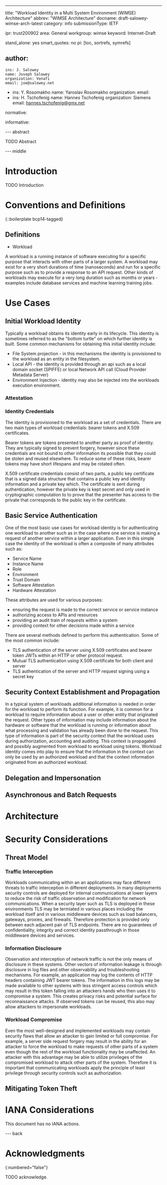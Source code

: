 ---
title: "Workload Identity in a Multi System Environment (WIMSE) Architecture"
abbrev: "WIMSE Architecture"
docname: draft-salowey-wimse-arch-latest
category: info
submissionType: IETF

ipr: trust200902
area: General
workgroup: wimse
keyword: Internet-Draft

stand_alone: yes
smart_quotes: no
pi: [toc, sortrefs, symrefs]

author:
 -
    ins: J. Salowey
    name: Joseph Salowey
    organization: Venafi
    email: joe@salowey.net
 -
    ins: Y. Rosomakho
    name: Yaroslav Rosomakho
    organization:
    email:
 -
    ins: H. Tschofenig
    name: Hannes Tschofenig
    organization: Siemens
    email: hannes.tschofenig@gmx.net



normative:

informative:


--- abstract

TODO Abstract


--- middle

# Introduction

TODO Introduction


# Conventions and Definitions

{::boilerplate bcp14-tagged}

## Definitions

* Workload

A workload is a running instance of software executing for a specific purpose that interacts with other parts of a larger system. A workload may exist for a very short durations of time (nanoseconds) and run for a specific purpose such as to provide a response to an API request. Other kinds of workloads may execute for a very long duration such as months or years - examples include database services and machine learning training jobs.


# Use Cases

## Initial Workload Identity

Typically a workload obtains its identity early in its lifecycle. This identity is sometimes referred to as the "bottom turtle" on which further identity is built. Some common mechanisms for obtaining this initial identity include:

* File System projection - in this mechanisms the identity is provisioned to the workload as an entity in the filesystem.
* Local API - the identity is provided through an api such as a local domain socket (SPIFFE) or local Network API call (Cloud Provider Metadata Server)
* Environment Injection - identity may also be injected into the workloads execution environment.

### Attestation

### Identity Credentials

The identity is provisioned to the workload as a set of credentials. There are two main types of workload credentials: bearer tokens and X.509 certificates.

Bearer tokens are tokens presented to another party as proof of identity.  They are typically signed to prevent forgery, however since these credentials are not bound to other information its possible that they could be stolen and reused elsewhere. To reduce some of these risks, bearer tokens may have short lifespans and may be rotated often.

X.509 certificate credentials consist of two parts, a public key certificate that is a signed data structure that contains a public key and identity information and a private key which. The certificate is sent during authentication, however the private key is kept secret and only used in cryptographic computation to to prove that the presenter has access to the private that corresponds to the public key in the certificate.

## Basic Service Authentication

One of the most basic use cases for workload identity is for authenticating one workload to another such as in the case where one service is making a request of another service within a larger application. Even in this simple case the identity of the workload is often a composite of many attributes such as:

* Service Name
* Instance Name
* Role
* Environment
* Trust Domain
* Software Attestation
* Hardware Attestation

These attributes are used for various purposes:

* ensuring the request is made to the correct service or service instance
* authorizing access to APIs and resources
* providing an audit train of requests within a system
* providing context for other decisions made within a service

There are several methods defined to perform this authentication.  Some of the most common include:

* TLS authentication of the server using X.509 certificates and bearer token JWTs within an HTTP or other protocol request.
* Mutual TLS authentication using X.509 certificate for both client and server
* TLS authentication of the server and HTTP request signing using a secret key

## Security Context Establishment and Propagation

In a typical system of workloads additional information is needed in order for the workload to perform its function. For example, it is common for a workload to require information about a user or other entity that originated the request. Other types of information may include information about the hardware or software that the workload is running or information about what processing and validation has already been done to the request.  This type of information is part of the security context that the workload uses during authorization, accounting and auditing.  This context is propagated and possibly augmented from workload to workload using tokens.  Workload identity comes into play to ensure that the information in the context can only be used by an authorized workload and that the context information originated from an authorized workload.

## Delegation and Impersonation

## Asynchronous and Batch Requests



# Architecture




# Security Considerations

## Threat Model

### Traffic Interception

Workloads communicating within an an applications may face different threats to traffic interception in different deployments. In many deployments security controls are deployed for internal communications at lower layers to reduce the risk of traffic observation and modification for network communications. When a security layer such as TLS is deployed in these environments TLS may be termiated in various places including the workload itself and in various middleware devices such as load balancers, gateways, proxies, and firewalls. Therefore protection is provided only between each adjacent pair of TLS endpoints. There are no guarantees of confidentiality, integrity and correct identity passthrough in those middleware devices and services.

### Information Disclosure

Observation and interception of network traffic is not the only means of disclosure in these systems. Other vectors of information leakage is through disclosure in log files and other observability and troubleshooting mechanisms. For example, an application may log the contents of HTTP headers containing JWT bearer tokens.  The information in this logs may be made available to other systems with less stringent access controls which may result in this token falling into an attackers hands who then uses it to compromise a system. This creates privacy risks and potential surface for reconnaissance attacks. If observed tokens can be reused, this also may allow attackers to impersonate workloads.

### Workload Compromise

Even the most well-designed and implemented workloads may contain security flaws that allow an attacker to gain limited or full compromise. For example, a server side request forgery may result in the ability for an attacker to force the workload to make requests of other parts of a system even though the rest of the workload functionality may be unaffected. An attacker with this advantage may be able to utilize privileges of the compromised workload to attack other parts of the system. Therefore it is important that communicating workloads apply the principle of least privilege through security controls such as authorization.

## Mitigating Token Theft




# IANA Considerations

This document has no IANA actions.



--- back

# Acknowledgments
{:numbered="false"}

TODO acknowledge.
